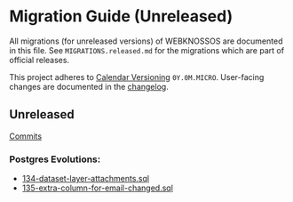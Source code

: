 # Migration Guide (Unreleased)
All migrations (for unreleased versions) of WEBKNOSSOS are documented in this file.
See `MIGRATIONS.released.md` for the migrations which are part of official releases.

This project adheres to [Calendar Versioning](http://calver.org/) `0Y.0M.MICRO`.
User-facing changes are documented in the [changelog](CHANGELOG.released.md).

## Unreleased
[Commits](https://github.com/scalableminds/webknossos/compare/25.06.1...HEAD)

### Postgres Evolutions:
- [134-dataset-layer-attachments.sql](conf/evolutions/134-dataset-layer-attachments.sql)
- [135-extra-column-for-email-changed.sql](conf/evolutions/135-extra-column-for-email-changed.sql)
